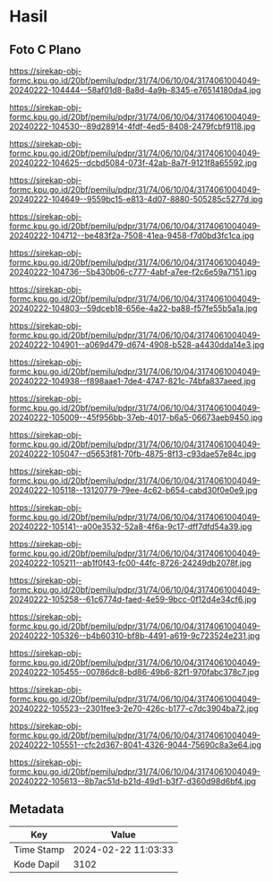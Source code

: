 # Hasil

## Foto C Plano

https://sirekap-obj-formc.kpu.go.id/20bf/pemilu/pdpr/31/74/06/10/04/3174061004049-20240222-104444--58af01d8-8a8d-4a9b-8345-e76514180da4.jpg

https://sirekap-obj-formc.kpu.go.id/20bf/pemilu/pdpr/31/74/06/10/04/3174061004049-20240222-104530--89d28914-4fdf-4ed5-8408-2479fcbf9118.jpg

https://sirekap-obj-formc.kpu.go.id/20bf/pemilu/pdpr/31/74/06/10/04/3174061004049-20240222-104625--dcbd5084-073f-42ab-8a7f-9121f8a65592.jpg

https://sirekap-obj-formc.kpu.go.id/20bf/pemilu/pdpr/31/74/06/10/04/3174061004049-20240222-104649--9559bc15-e813-4d07-8880-505285c5277d.jpg

https://sirekap-obj-formc.kpu.go.id/20bf/pemilu/pdpr/31/74/06/10/04/3174061004049-20240222-104712--be483f2a-7508-41ea-9458-f7d0bd3fc1ca.jpg

https://sirekap-obj-formc.kpu.go.id/20bf/pemilu/pdpr/31/74/06/10/04/3174061004049-20240222-104736--5b430b06-c777-4abf-a7ee-f2c6e59a7151.jpg

https://sirekap-obj-formc.kpu.go.id/20bf/pemilu/pdpr/31/74/06/10/04/3174061004049-20240222-104803--59dceb18-656e-4a22-ba88-f57fe55b5a1a.jpg

https://sirekap-obj-formc.kpu.go.id/20bf/pemilu/pdpr/31/74/06/10/04/3174061004049-20240222-104901--a069d479-d674-4908-b528-a4430dda14e3.jpg

https://sirekap-obj-formc.kpu.go.id/20bf/pemilu/pdpr/31/74/06/10/04/3174061004049-20240222-104938--f898aae1-7de4-4747-821c-74bfa837aeed.jpg

https://sirekap-obj-formc.kpu.go.id/20bf/pemilu/pdpr/31/74/06/10/04/3174061004049-20240222-105009--45f956bb-37eb-4017-b6a5-06673aeb9450.jpg

https://sirekap-obj-formc.kpu.go.id/20bf/pemilu/pdpr/31/74/06/10/04/3174061004049-20240222-105047--d5653f81-70fb-4875-8f13-c93dae57e84c.jpg

https://sirekap-obj-formc.kpu.go.id/20bf/pemilu/pdpr/31/74/06/10/04/3174061004049-20240222-105118--13120779-79ee-4c62-b654-cabd30f0e0e9.jpg

https://sirekap-obj-formc.kpu.go.id/20bf/pemilu/pdpr/31/74/06/10/04/3174061004049-20240222-105141--a00e3532-52a8-4f6a-9c17-dff7dfd54a39.jpg

https://sirekap-obj-formc.kpu.go.id/20bf/pemilu/pdpr/31/74/06/10/04/3174061004049-20240222-105211--ab1f0f43-fc00-44fc-8726-24249db2078f.jpg

https://sirekap-obj-formc.kpu.go.id/20bf/pemilu/pdpr/31/74/06/10/04/3174061004049-20240222-105258--61c6774d-faed-4e59-9bcc-0f12d4e34cf6.jpg

https://sirekap-obj-formc.kpu.go.id/20bf/pemilu/pdpr/31/74/06/10/04/3174061004049-20240222-105326--b4b60310-bf8b-4491-a619-9c723524e231.jpg

https://sirekap-obj-formc.kpu.go.id/20bf/pemilu/pdpr/31/74/06/10/04/3174061004049-20240222-105455--00786dc8-bd86-49b6-82f1-970fabc378c7.jpg

https://sirekap-obj-formc.kpu.go.id/20bf/pemilu/pdpr/31/74/06/10/04/3174061004049-20240222-105523--2301fee3-2e70-426c-b177-c7dc3904ba72.jpg

https://sirekap-obj-formc.kpu.go.id/20bf/pemilu/pdpr/31/74/06/10/04/3174061004049-20240222-105551--cfc2d367-8041-4326-9044-75690c8a3e64.jpg

https://sirekap-obj-formc.kpu.go.id/20bf/pemilu/pdpr/31/74/06/10/04/3174061004049-20240222-105613--8b7ac51d-b21d-49d1-b3f7-d360d98d6bf4.jpg


## Metadata

| Key        | Value               |
| ---------- | ------------------- |
| Time Stamp | 2024-02-22 11:03:33 |
| Kode Dapil | 3102                |



